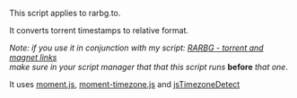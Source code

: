 This script applies to rarbg.to.  

It converts torrent timestamps to relative format.  

*Note: if you use it in conjunction with my script: [RARBG - torrent and magnet links](https://greasyfork.org/scripts/23493)  
make sure in your script manager that that this script runs* **before** *that one*.


It uses [moment.js](http://momentjs.com/), [moment-timezone.js](http://momentjs.com/timezone/) and [jsTimezoneDetect](https://bitbucket.org/pellepim/jstimezonedetect) 